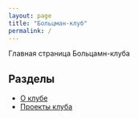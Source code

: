 ```yaml
---
layout: page
title: "Больцман-клуб"
permalink: /
---
```


Главная страница Больцамн-клуба

## Разделы

- [О клубе](about)
- [Проекты клуба](projects)
